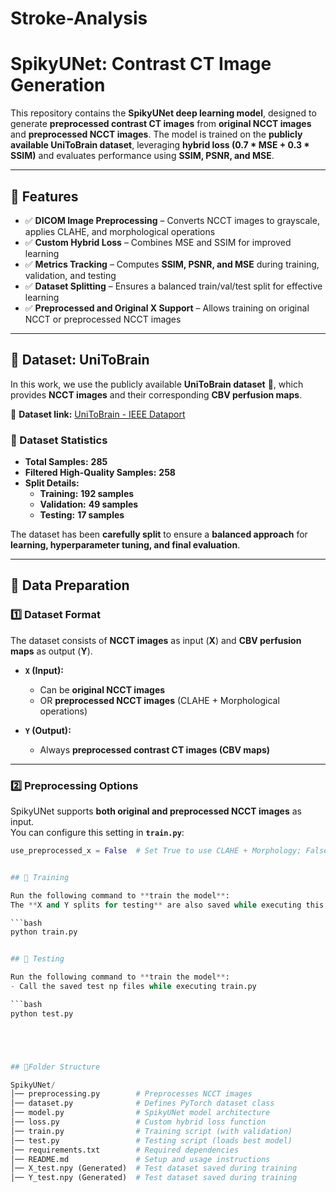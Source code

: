 # Stroke-Analysis
# SpikyUNet: Contrast CT Image Generation

This repository contains the **SpikyUNet deep learning model**, designed to generate **preprocessed contrast CT images** from **original NCCT images** and **preprocessed NCCT images**. The model is trained on the **publicly available UniToBrain dataset**, leveraging **hybrid loss (0.7 * MSE + 0.3 * SSIM)** and evaluates performance using **SSIM, PSNR, and MSE**.

---

## 📌 Features
- ✅ **DICOM Image Preprocessing** – Converts NCCT images to grayscale, applies CLAHE, and morphological operations  
- ✅ **Custom Hybrid Loss** – Combines MSE and SSIM for improved learning  
- ✅ **Metrics Tracking** – Computes **SSIM, PSNR, and MSE** during training, validation, and testing  
- ✅ **Dataset Splitting** – Ensures a balanced train/val/test split for effective learning  
- ✅ **Preprocessed and Original X Support** – Allows training on original NCCT or preprocessed NCCT images  

---

## 📌 Dataset: UniToBrain
In this work, we use the publicly available **UniToBrain dataset** 📄, which provides **NCCT images** and their corresponding **CBV perfusion maps**.  

🔗 **Dataset link:** [UniToBrain - IEEE Dataport](https://ieee-dataport.org/open-access/unitobrain)

### **📌 Dataset Statistics**
- **Total Samples:** **285**  
- **Filtered High-Quality Samples:** **258**  
- **Split Details:**
  - **Training:** **192 samples**
  - **Validation:** **49 samples**
  - **Testing:** **17 samples**
  
The dataset has been **carefully split** to ensure a **balanced approach** for **learning, hyperparameter tuning, and final evaluation**.

---

## 📌 Data Preparation

### **1️⃣ Dataset Format**
The dataset consists of **NCCT images** as input (**X**) and **CBV perfusion maps** as output (**Y**).

- **`X` (Input):**
  - Can be **original NCCT images**
  - OR **preprocessed NCCT images** (CLAHE + Morphological operations)

- **`Y` (Output):**
  - Always **preprocessed contrast CT images (CBV maps)**

---

### **2️⃣ Preprocessing Options**
SpikyUNet supports **both original and preprocessed NCCT images** as input.  
You can configure this setting in **`train.py`**:

```python
use_preprocessed_x = False  # Set True to use CLAHE + Morphology; False for original X


## 📌 Training

Run the following command to **train the model**:  
The **X and Y splits for testing** are also saved while executing this code.

```bash
python train.py


## 📌 Testing

Run the following command to **train the model**:
- Call the saved test np files while executing train.py

```bash
python test.py





## 📌Folder Structure

SpikyUNet/
│── preprocessing.py        # Preprocesses NCCT images
│── dataset.py              # Defines PyTorch dataset class
│── model.py                # SpikyUNet model architecture
│── loss.py                 # Custom hybrid loss function
│── train.py                # Training script (with validation)
│── test.py                 # Testing script (loads best model)
│── requirements.txt        # Required dependencies
│── README.md               # Setup and usage instructions
│── X_test.npy (Generated)  # Test dataset saved during training
│── Y_test.npy (Generated)  # Test dataset saved during training

